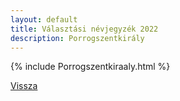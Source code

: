 ```yaml
---
layout: default
title: Választási névjegyzék 2022
description: Porrogszentkirály
---
```


{% include Porrogszentkiraaly.html %}

[Vissza](./)